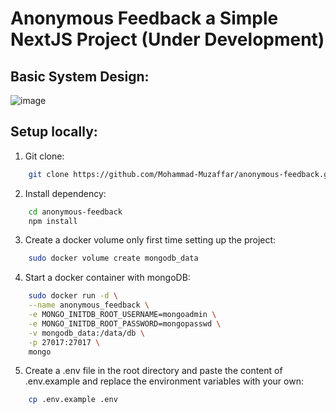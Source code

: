 # Anonymous Feedback a Simple NextJS Project (Under Development) 

## Basic System Design:

![image](https://github.com/user-attachments/assets/38457569-a7e2-4140-8583-1db8395af5a2)


## Setup locally:

1. Git clone:
```bash
    git clone https://github.com/Mohammad-Muzaffar/anonymous-feedback.git
```

2. Install dependency:
```bash
    cd anonymous-feedback
    npm install
```

3. Create a docker volume only first time setting up the project:
```bash
    sudo docker volume create mongodb_data
```

4. Start a docker container with mongoDB:
```bash
    sudo docker run -d \
    --name anonymous_feedback \
    -e MONGO_INITDB_ROOT_USERNAME=mongoadmin \
    -e MONGO_INITDB_ROOT_PASSWORD=mongopasswd \
    -v mongodb_data:/data/db \
    -p 27017:27017 \
    mongo
```

5. Create a .env file in the root directory and paste the content of .env.example and replace the environment variables with your own:
```bash
    cp .env.example .env
```
